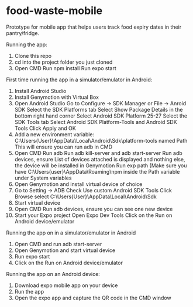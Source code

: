 # food-waste-mobile

Prototype for mobile app that helps users track food expiry dates in their pantry/fridge.

Running the app: 
1. Clone this repo
2. cd into the project folder you just cloned
3. Open CMD
Run npm install
Run expo start

First time running the app in a simulator/emulator in Android:
1. Install Android Studio
2. Install Genymotion with Virtual Box
3. Open Android Studio
Go to Configure -> SDK Manager or File -> Anroid SDK
Select the SDK Platforms tab
Select Show Package Details in the bottom right hand corner
Select Android SDK Platform 25-27
Select the SDK Tools tab
Select Android SDK Platform-Tools and Android SDK Tools
Click Apply and OK
4. Add a new environment variable: 
C:\Users\{User}\AppData\Local\Android\Sdk\platform-tools named Path
This will ensure you can run adb in CMD
5. Open CMD
Run adb
Run adb kill-server and adb start-server
Run adb devices, ensure List of devices attached is displayed and nothing else, the device will be installed in Genymotion
Run exp path
(Make sure you have C:\Users\{user}\AppData\Roaming\npm inside the Path variable under System variables
6. Open Genymotion and install virtual device of choice
7. Go to Setting -> ADB
Check Use custom Android SDK Tools
Click Browse select C:\Users\{User}\AppData\Local\Android\Sdk
8. Start virtual device
9. Open CMD
Run adb devices, ensure you can see one new device
10. Start your Expo project
Open Expo Dev Tools
Click on the Run on Android device/emulator

Running the app on in a simulator/emulator in Android
1. Open CMD and run adb start-server
2. Open Genymotion and start virtual device
3. Run expo start
4. Click on the Run on Android device/emulator 

Running the app on an Android device:
1. Download expo mobile app on your device
2. Run the app
3. Open the expo app and capture the QR code in the CMD window
